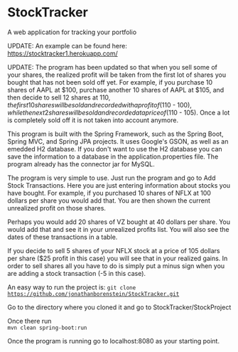 # StockTracker
A web application for tracking your portfolio

UPDATE: An example can be found here: https://stocktracker1.herokuapp.com/

UPDATE: The program has been updated so that when you sell some of your shares, the realized profit will be taken from the first lot of shares you bought that has not been sold off yet. For example, if you purchase 10 shares of AAPL at $100, purchase another 10 shares of AAPL at $105, and then decide to sell 12 shares at $110, the first 10 shares will be sold and recorded with a profit of ($110 - $100), while the next 2 shares will be sold and recorded at a price of ($110 - 105). Once a lot is completely sold off it is not taken into account anymore.

This program is built with the Spring Framework, such as the Spring Boot, Spring MVC, and Spring JPA projects. It uses Google's GSON, as well as an emedded H2 database. If you don't want to use the H2 database you can save the information to a database in the application.properties file. The program already has the connector jar for MySQL.

The program is very simple to use. Just run the program and go to Add Stock Transactions. Here you are just entering information about stocks you have bought. For example, if you purchased 10 shares of NFLX at 100 dollars per share you would add that. You are then shown the current unrealized profit on those shares.

Perhaps you would add 20 shares of VZ bought at 40 dollars per share. You would add that and see it in your unrealized profits list. You will also see the dates of these transactions in a table.

If you decide to sell 5 shares of your NFLX stock at a price of 105 dollars per share ($25 profit in this case) you will see that in your realized gains. In order to sell shares all you have to do is simply put a minus sign when you are adding a stock transaction (-5 in this case).

An easy way to run the project is:
<code>git clone https://github.com/jonathanborenstein/StockTracker.git</code>

Go to the directory where you cloned it and go to StockTracker/StockProject

Once there run    
<code>mvn clean spring-boot:run</code>

Once the program is running go to localhost:8080 as your starting point.

